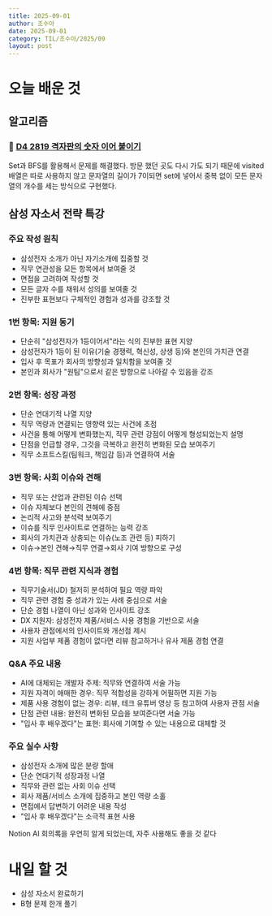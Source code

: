 ```yaml
---
title: 2025-09-01
author: 조수아
date: 2025-09-01
category: TIL/조수아/2025/09
layout: post
---
```


# 오늘 배운 것

## 알고리즘

### 🔗 [D4 2819 격자판의 숫자 이어 붙이기](https://swexpertacademy.com/main/code/problem/problemDetail.do?contestProbId=AV7I5fgqEogDFAXB)

Set과 BFS를 활용해서 문제를 해결했다. 방문 했던 곳도 다시 가도 되기 때문에 visited 배열은 따로 사용하지 않고 문자열의 길이가 7이되면 set에 넣어서 중복 없이 모든 문자열의 개수를 세는 방식으로 구현했다.

## 삼성 자소서 전략 특강

### 주요 작성 원칙

- 삼성전자 소개가 아닌 자기소개에 집중할 것
- 직무 연관성을 모든 항목에서 보여줄 것
- 면접을 고려하여 작성할 것
- 모든 글자 수를 채워서 성의를 보여줄 것
- 진부한 표현보다 구체적인 경험과 성과를 강조할 것

### 1번 항목: 지원 동기

- 단순히 "삼성전자가 1등이어서"라는 식의 진부한 표현 지양
- 삼성전자가 1등이 된 이유(기술 경쟁력, 혁신성, 상생 등)와 본인의 가치관 연결
- 입사 후 목표가 회사의 방향성과 일치함을 보여줄 것
- 본인과 회사가 "원팀"으로서 같은 방향으로 나아갈 수 있음을 강조

### 2번 항목: 성장 과정

- 단순 연대기적 나열 지양
- 직무 역량과 연결되는 영향력 있는 사건에 초점
- 사건을 통해 어떻게 변화했는지, 직무 관련 강점이 어떻게 형성되었는지 설명
- 단점을 언급할 경우, 그것을 극복하고 완전히 변화된 모습 보여주기
- 직무 소프트스킬(팀워크, 책임감 등)과 연결하여 서술

### 3번 항목: 사회 이슈와 견해

- 직무 또는 산업과 관련된 이슈 선택
- 이슈 자체보다 본인의 견해에 중점
- 논리적 사고와 분석력 보여주기
- 이슈를 직무 인사이트로 연결하는 능력 강조
- 회사의 가치관과 상충되는 이슈(노조 관련 등) 피하기
- 이슈→본인 견해→직무 연결→회사 기여 방향으로 구성

### 4번 항목: 직무 관련 지식과 경험

- 직무기술서(JD) 철저히 분석하여 필요 역량 파악
- 직무 관련 경험 중 성과가 있는 사례 중심으로 서술
- 단순 경험 나열이 아닌 성과와 인사이트 강조
- DX 지원자: 삼성전자 제품/서비스 사용 경험을 기반으로 서술
- 사용자 관점에서의 인사이트와 개선점 제시
- 지원 사업부 제품 경험이 없다면 리뷰 참고하거나 유사 제품 경험 연결

### Q&A 주요 내용

- AI에 대체되는 개발자 주제: 직무와 연결하여 서술 가능
- 지원 자격이 애매한 경우: 직무 적합성을 강하게 어필하면 지원 가능
- 제품 사용 경험이 없는 경우: 리뷰, 테크 유튜버 영상 등 참고하여 사용자 관점 서술
- 단점 관련 내용: 완전히 변화된 모습을 보여준다면 서술 가능
- "입사 후 배우겠다"는 표현: 회사에 기여할 수 있는 내용으로 대체할 것

### 주요 실수 사항

- 삼성전자 소개에 많은 분량 할애
- 단순 연대기적 성장과정 나열
- 직무와 관련 없는 사회 이슈 선택
- 회사 제품/서비스 소개에 집중하고 본인 역량 소홀
- 면접에서 답변하기 어려운 내용 작성
- "입사 후 배우겠다"는 소극적 표현 사용

Notion AI 회의록을 우연히 알게 되었는데, 자주 사용해도 좋을 것 같다

# 내일 할 것

- 삼성 자소서 완료하기
- B형 문제 한개 풀기
